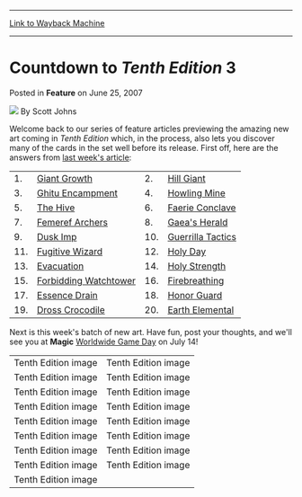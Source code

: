 
---
[Link to Wayback Machine](https://web.archive.org/web/20210503155238/https://magic.wizards.com/en/articles/archive/countdown-tenth-edition-3-2007-06-25)

[_metadata_:author]:- "Scott Johns"
[_metadata_:description]:- "Welcome back to our series of feature articles previewing the amazing new art coming in Tenth Edition which, in the process, also lets you discover many of the cards in the set well before its release. First off, here are the answers from last week's article:   1. Giant Growth 2. Hill Giant 3. Ghitu Encampment 4. Howling Mine 5. The Hive 6. Faerie Conclave 7. Femeref Archers"
[_metadata_:generator]:- "Drupal 7 (http://drupal.org)"
[_metadata_:node]:- "633641"
[_metadata_:publish_date]:- "2007-06-25"
[_metadata_:source]:- "div-main-content"
[_metadata_:title]:- "Countdown to Tenth Edition 3"
[_metadata_:wayback_capture_timestamp]:- "2021-05-03 15:52:38"
[_metadata_:wayback_raw_url]:- "https://web.archive.org/web/20210503155238id_/https://magic.wizards.com/en/articles/archive/countdown-tenth-edition-3-2007-06-25"
[_metadata_:wayback_url]:- "https://magic.wizards.com/en/articles/archive/countdown-tenth-edition-3-2007-06-25"
---


Countdown to *Tenth Edition* 3
==============================



 Posted in **Feature**
 on June 25, 2007 






![](https://media.magic.wizards.com/styles/auth_small/public/images/person/authorpic_scottjohns.jpg)
By Scott Johns












Welcome back to our series of feature articles previewing the amazing new art coming in *Tenth Edition* which, in the process, also lets you discover many of the cards in the set well before its release. First off, here are the answers from [last week's article](/en/articles/archive/countdown-tenth-edition-2-2007-06-18):




|  |  |  |  |
| --- | --- | --- | --- |
| 1. | [Giant Growth](http://gatherer.wizards.com/Pages/Card/Details.aspx?name=Giant+Growth) | 2. | [Hill Giant](http://gatherer.wizards.com/Pages/Card/Details.aspx?name=Hill+Giant) |
| 3. | [Ghitu Encampment](http://gatherer.wizards.com/Pages/Card/Details.aspx?name=Ghitu+Encampment) | 4. | [Howling Mine](http://gatherer.wizards.com/Pages/Card/Details.aspx?name=Howling+Mine) |
| 5. | [The Hive](http://gatherer.wizards.com/Pages/Card/Details.aspx?name=The+Hive) | 6. | [Faerie Conclave](http://gatherer.wizards.com/Pages/Card/Details.aspx?name=Faerie+Conclave) |
| 7. | [Femeref Archers](http://gatherer.wizards.com/Pages/Card/Details.aspx?name=Femeref+Archers) | 8. | [Gaea's Herald](http://gatherer.wizards.com/Pages/Card/Details.aspx?name=Gaea%27s+Herald) |
| 9. | [Dusk Imp](http://gatherer.wizards.com/Pages/Card/Details.aspx?name=Dusk+Imp) | 10. | [Guerrilla Tactics](http://gatherer.wizards.com/Pages/Card/Details.aspx?name=Guerrilla+Tactics) |
| 11. | [Fugitive Wizard](http://gatherer.wizards.com/Pages/Card/Details.aspx?name=Fugitive+Wizard) | 12. | [Holy Day](http://gatherer.wizards.com/Pages/Card/Details.aspx?name=Holy+Day) |
| 13. | [Evacuation](http://gatherer.wizards.com/Pages/Card/Details.aspx?name=Evacuation) | 14. | [Holy Strength](http://gatherer.wizards.com/Pages/Card/Details.aspx?name=Holy+Strength) |
| 15. | [Forbidding Watchtower](http://gatherer.wizards.com/Pages/Card/Details.aspx?name=Forbidding+Watchtower) | 16. | [Firebreathing](http://gatherer.wizards.com/Pages/Card/Details.aspx?name=Firebreathing) |
| 17. | [Essence Drain](http://gatherer.wizards.com/Pages/Card/Details.aspx?name=Essence+Drain) | 18. | [Honor Guard](http://gatherer.wizards.com/Pages/Card/Details.aspx?name=Honor+Guard) |
| 19. | [Dross Crocodile](http://gatherer.wizards.com/Pages/Card/Details.aspx?name=Dross+Crocodile) | 20. | [Earth Elemental](http://gatherer.wizards.com/Pages/Card/Details.aspx?name=Earth+Elemental) |

Next is this week's batch of new art. Have fun, post your thoughts, and we'll see you at **Magic** [Worldwide Game Day](http://archive.wizards.com/Magic/Magazine/Article.aspx?x=mtgcom/events/07gameday&dcmp=ILC-MTGFEAT) on July 14!




|  |  |
| --- | --- |
| Tenth Edition image | Tenth Edition image |
| Tenth Edition image | Tenth Edition image |
| Tenth Edition image | Tenth Edition image |
| Tenth Edition image | Tenth Edition image |
| Tenth Edition image | Tenth Edition image |
| Tenth Edition image | Tenth Edition image |
| Tenth Edition image | Tenth Edition image |
| Tenth Edition image | Tenth Edition image |
| Tenth Edition image |







